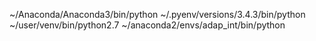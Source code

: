 ~/Anaconda/Anaconda3/bin/python
~/.pyenv/versions/3.4.3/bin/python
~/user/venv/bin/python2.7
~/anaconda2/envs/adap_int/bin/python
